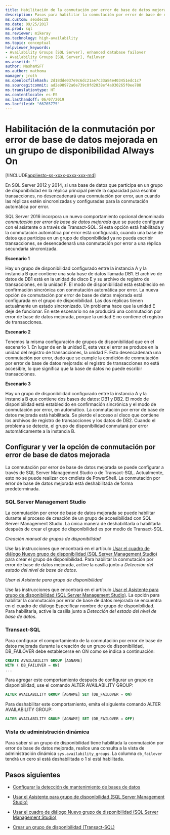 ```yaml
---
title: Habilitación de la conmutación por error de base de datos mejorada para un grupo de disponibilidad
description: Pasos para habilitar la conmutación por error de base de datos mejorada, lo que desencadena una conmutación por error si una base de datos en un grupo de disponibilidad Always On ya no puede escribir transacciones.
ms.custom: seodec18
ms.date: 09/25/2017
ms.prod: sql
ms.reviewer: mikeray
ms.technology: high-availability
ms.topic: conceptual
helpviewer_keywords:
- Availability Groups [SQL Server], enhanced database failover
- Availability Groups [SQL Server], failover
ms.assetid: ''
author: MashaMSFT
ms.author: mathoma
manager: jroth
ms.openlocfilehash: 2d18dde037e9c6dc21ae7c33a84e403451edc1c7
ms.sourcegitcommit: ad2e98972a0e739c0fd2038ef4a030265f0ee788
ms.translationtype: HT
ms.contentlocale: es-ES
ms.lasthandoff: 06/07/2019
ms.locfileid: "66765775"
---
```

# <a name="enable-enhanced-database-failover-to-a-database-in-an-always-on-availability-group"></a>Habilitación de la conmutación por error de base de datos mejorada en un grupo de disponibilidad Always On
[!INCLUDE[appliesto-ss-xxxx-xxxx-xxx-md](../../../includes/appliesto-ss-xxxx-xxxx-xxx-md.md)]

En SQL Server 2012 y 2014, si una base de datos que participa en un grupo de disponibilidad en la réplica principal pierde la capacidad para escribir transacciones, no desencadenará una conmutación por error, aun cuando las réplicas estén sincronizadas y configuradas para la conmutación automática por error.

SQL Server 2016 incorpora un nuevo comportamiento opcional denominado *conmutación por error de base de datos mejorada* que se puede configurar con el asistente o a través de Transact-SQL. Si esta opción está habilitada y la conmutación automática por error está configurada, cuando una base de datos que participa en un grupo de disponibilidad ya no pueda escribir transacciones, se desencadenará una conmutación por error a una réplica secundaria sincronizada.

**Escenario 1**

Hay un grupo de disponibilidad configurado entre la instancia A y la instancia B que contiene una sola base de datos llamada DB1. El archivo de datos de DB1 está en la unidad de disco E y su archivo de registro de transacciones, en la unidad F. El modo de disponibilidad está establecido en confirmación sincrónica con conmutación automática por error. La nueva opción de conmutación por error de base de datos mejorada está configurada en el grupo de disponibilidad. Las dos réplicas tienen actualmente un estado sincronizado. Un problema hace que la unidad E deje de funcionar. En este escenario no se producirá una conmutación por error de base de datos mejorada, porque la unidad E no contiene el registro de transacciones.  

**Escenario 2**

Tenemos la misma configuración de grupos de disponibilidad que en el escenario 1. En lugar de en la unidad E, esta vez el error se produce en la unidad del registro de transacciones, la unidad F. Esto desencadenará una conmutación por error, dado que se cumple la condición de conmutación por error de base de datos mejorada: el registro de transacciones no está accesible, lo que significa que la base de datos no puede escribir transacciones.

**Escenario 3**

Hay un grupo de disponibilidad configurado entre la instancia A y la instancia B que contiene dos bases de datos: DB1 y DB2. El modo de disponibilidad está establecido en confirmación sincrónica y el modo de conmutación por error, en automático. La conmutación por error de base de datos mejorada está habilitada. Se pierde el acceso al disco que contiene los archivos de registro de transacciones y los datos de DB2. Cuando el problema se detecte, el grupo de disponibilidad conmutará por error automáticamente a la instancia B.

## <a name="configure-and-view-the-enhanced-database-failover-option"></a>Configurar y ver la opción de conmutación por error de base de datos mejorada

La conmutación por error de base de datos mejorada se puede configurar a través de SQL Server Management Studio o de Transact-SQL. Actualmente, esto no se puede realizar con cmdlets de PowerShell. La conmutación por error de base de datos mejorada está deshabilitada de forma predeterminada.

### <a name="sql-server-management-studio"></a>SQL Server Management Studio

La conmutación por error de base de datos mejorada se puede habilitar durante el proceso de creación de un grupo de accesibilidad con SQL Server Management Studio. La única manera de deshabilitarla o habilitarla después de crear el grupo de disponibilidad es por medio de Transact-SQL.

*Creación manual de grupos de disponibilidad*

Use las instrucciones que encontrará en el artículo [Usar el cuadro de diálogo Nuevo grupo de disponibilidad (SQL Server Management Studio)](use-the-new-availability-group-dialog-box-sql-server-management-studio.md) para crear el grupo de disponibilidad. Para habilitar la conmutación por error de base de datos mejorada, active la casilla junto a *Detección del estado del nivel de base de datos*.

*Usar el Asistente para grupo de disponibilidad*

Use las instrucciones que encontrará en el artículo [Usar el Asistente para grupo de disponibilidad (SQL Server Management Studio)](use-the-availability-group-wizard-sql-server-management-studio.md). La opción para habilitar la conmutación por error de base de datos mejorada se encuentra en el cuadro de diálogo Especificar nombre de grupo de disponibilidad. Para habilitarla, active la casilla junto a *Detección del estado del nivel de base de datos*.

### <a name="transact-sql"></a>Transact-SQL

Para configurar el comportamiento de la conmutación por error de base de datos mejorada durante la creación de un grupo de disponibilidad, DB_FAILOVER debe establecerse en ON como se indica a continuación:

```SQL
CREATE AVAILABILITY GROUP [AGNAME]
WITH ( DB_FAILOVER = ON)
...
```
Para agregar este comportamiento después de configurar un grupo de disponibilidad, use el comando ALTER AVAILABILITY GROUP:
```SQL
ALTER AVAILABILITY GROUP [AGNAME] SET (DB_FAILOVER = ON)
```
Para deshabilitar este comportamiento, emita el siguiente comando ALTER AVAILABILITY GROUP:
```SQL
ALTER AVAILABILITY GROUP [AGNAME] SET (DB_FAILOVER = OFF)
```
### <a name="dynamic-management-view"></a>Vista de administración dinámica
Para saber si un grupo de disponibilidad tiene habilitada la conmutación por error de base de datos mejorada, realice una consulta a la vista de administración dinámica `sys.availability_groups`. La columna `db_failover` tendrá un cero si está deshabilitada o 1 si está habilitada. 

## <a name="next-steps"></a>Pasos siguientes 

- [Configurar la detección de mantenimiento de bases de datos](sql-server-always-on-database-health-detection-failover-option.md)

- [Usar el Asistente para grupo de disponibilidad (SQL Server Management Studio)](use-the-availability-group-wizard-sql-server-management-studio.md)

- [Usar el cuadro de diálogo Nuevo grupo de disponibilidad (SQL Server Management Studio)](use-the-new-availability-group-dialog-box-sql-server-management-studio.md)
 
- [Crear un grupo de disponibilidad (Transact-SQL)](create-an-availability-group-transact-sql.md)

